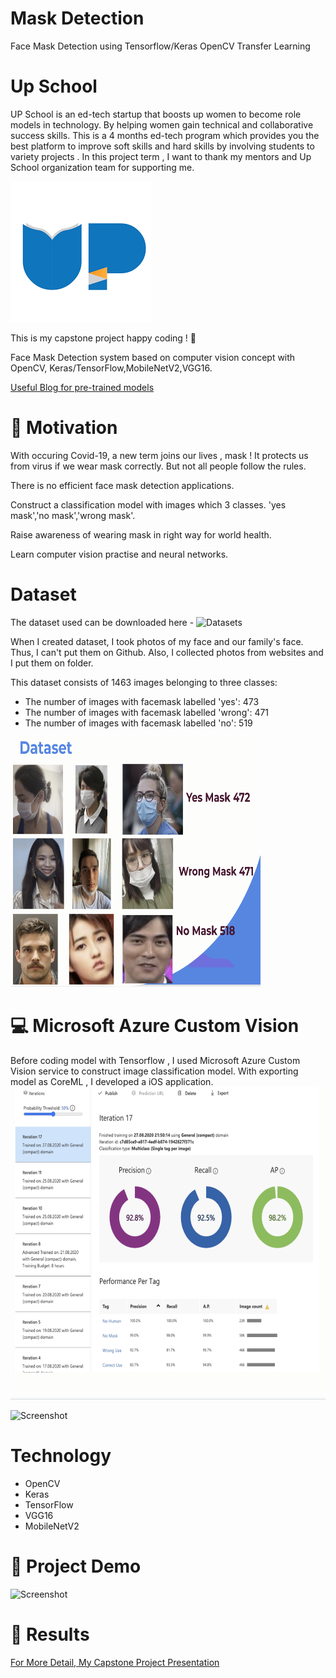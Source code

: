 # Mask Detection

Face Mask Detection using Tensorflow/Keras OpenCV Transfer Learning 

# Up School

UP School is an ed-tech startup that boosts up women to become role models in technology. By helping women gain technical and collaborative success skills. This is a 4 months ed-tech program which provides you the best platform to improve soft skills and hard skills by involving students to variety projects . In this project term ,  I want to thank my mentors and Up School organization team for supporting me.

![Screenshot](readmeImages/upschool.png)

This is my capstone project happy coding ! 🥳

Face Mask Detection system based on computer vision concept with OpenCV, Keras/TensorFlow,MobileNetV2,VGG16.
 
[Useful Blog for pre-trained models](https://www.analyticsvidhya.com/blog/2020/08/top-4-pre-trained-models-for-image-classification-with-python-code/ "Pre-trained models for image classification")


# 🧐 Motivation

With occuring Covid-19, a new term joins our lives , mask ! It protects us from virus if we wear mask correctly. But not all people follow the rules.

There is no efficient face mask detection applications. 

Construct a classification model with images which 3 classes. 
'yes mask','no mask','wrong mask'.

Raise awareness of wearing mask in right way for world health.

Learn computer vision practise and neural networks.

# Dataset
The dataset used can be downloaded here - ![Datasets](dataset/train/)

When I created dataset, I took photos of my face and our family's face. Thus, I can't put them on Github. Also, I collected photos from websites and I put them on folder.

This dataset consists of 1463 images belonging to three classes:

* The number of images with facemask labelled 'yes': 473</br>
* The number of images with facemask labelled 'wrong': 471</br>
* The number of images with facemask labelled 'no': 519

<img src="readmeImages/readme1.png" data-canonical-src="readmeImages/readme1.png" width="400" height="400" />

# 💻 Microsoft Azure Custom Vision

Before coding model with Tensorflow , I used Microsoft Azure Custom Vision service to construct image classification model. With exporting model as CoreML , I developed a iOS application. 
<img src="readmeImages/CustomVision.png" data-canonical-src="readmeImages/CustomVision.png" width="600" height="500" />

![Screenshot](readmeImages/Demo2.gif)


# Technology

* OpenCV</br>
* Keras</br>
* TensorFlow</br>
* VGG16</br>
* MobileNetV2</br>

# 🎥 Project Demo

![Screenshot](readmeImages/Demo1.gif)

# 🥁 Results

[For More Detail, My Capstone Project Presentation](https://docs.google.com/presentation/d/1tU_PQ9-1gAfVR5sHVfaVD9DXfO6zhk6se_z1RrVEgT4/edit?usp=sharing)

